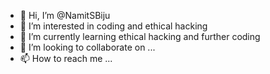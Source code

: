 - 👋 Hi, I’m @NamitSBiju
- 👀 I’m interested in coding and ethical hacking
- 🌱 I’m currently learning ethical hacking and further coding
- 💞️ I’m looking to collaborate on ...
- 📫 How to reach me ...

<!---
NamitSBiju/NamitSBiju is a ✨ special ✨ repository because its `README.md` (this file) appears on your GitHub profile.
You can click the Preview link to take a look at your changes.
--->
